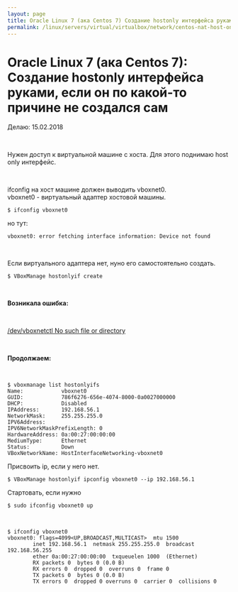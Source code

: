```yaml
---
layout: page
title: Oracle Linux 7 (ака Centos 7) Создание hostonly интерфейса руками, если он по какой-то причине не создался сам
permalink: /linux/servers/virtual/virtualbox/network/centos-nat-host-only/
---
```



# Oracle Linux 7 (ака Centos 7): Создание hostonly интерфейса руками, если он по какой-то причине не создался сам


Делаю: 15.02.2018

<br/>

Нужен доступ к виртуальной машине с хоста.
Для этого поднимаю host only интерфейс.

<br/>

ifconfig на хост машине должен выводить vboxnet0.  
vboxnet0 - виртуальный адаптер хостовой машины.

    $ ifconfig vboxnet0

но тут:

    vboxnet0: error fetching interface information: Device not found

<br/>

Если виртуального адаптера нет, нуно его самостоятельно создать.


    $ VBoxManage hostonlyif create

<br/>

**Возникала ошибка:**

<br/>

[/dev/vboxnetctl No such file or directory](/linux/servers/virtual/virtualbox/network/centos-dev-vboxnetctl-no-such-file-or-directory/)

<br/>

**Продолжаем:**

<br/>

    $ vboxmanage list hostonlyifs
    Name:            vboxnet0
    GUID:            786f6276-656e-4074-8000-0a0027000000
    DHCP:            Disabled
    IPAddress:       192.168.56.1
    NetworkMask:     255.255.255.0
    IPV6Address:
    IPV6NetworkMaskPrefixLength: 0
    HardwareAddress: 0a:00:27:00:00:00
    MediumType:      Ethernet
    Status:          Down
    VBoxNetworkName: HostInterfaceNetworking-vboxnet0

Присвоить ip, если у него нет.

    $ VBoxManage hostonlyif ipconfig vboxnet0 --ip 192.168.56.1

Стартовать, если нужно

    $ sudo ifconfig vboxnet0 up

<br/>

    $ ifconfig vboxnet0
    vboxnet0: flags=4099<UP,BROADCAST,MULTICAST>  mtu 1500
            inet 192.168.56.1  netmask 255.255.255.0  broadcast 192.168.56.255
            ether 0a:00:27:00:00:00  txqueuelen 1000  (Ethernet)
            RX packets 0  bytes 0 (0.0 B)
            RX errors 0  dropped 0  overruns 0  frame 0
            TX packets 0  bytes 0 (0.0 B)
            TX errors 0  dropped 0 overruns 0  carrier 0  collisions 0
